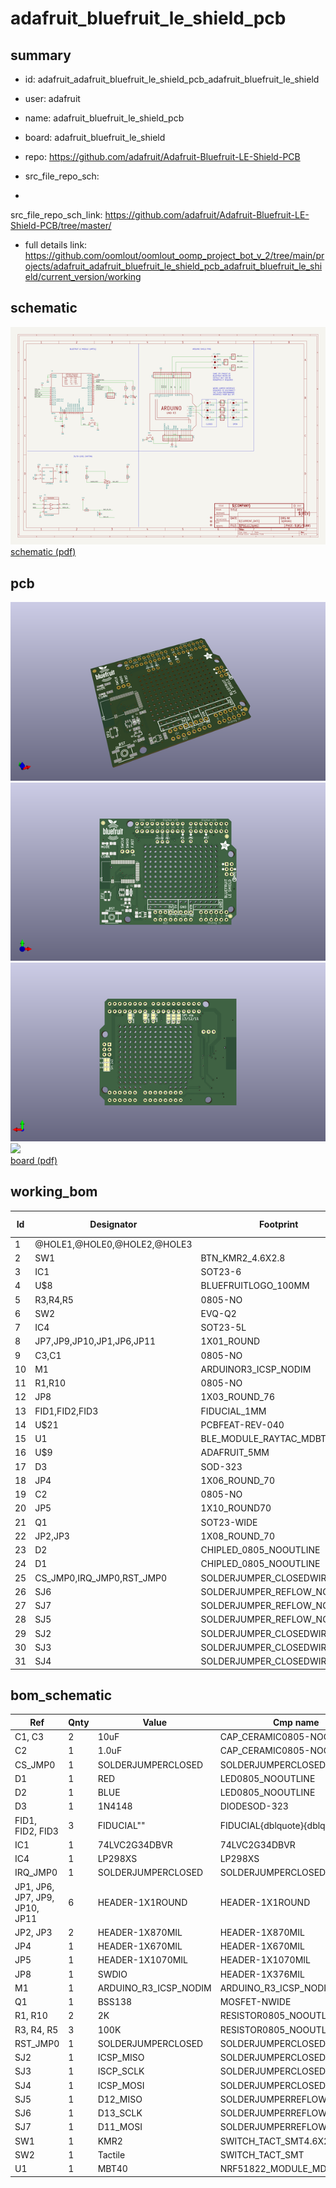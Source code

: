 # adafruit_bluefruit_le_shield_pcb
 
## summary 
* id: adafruit_adafruit_bluefruit_le_shield_pcb_adafruit_bluefruit_le_shield
* user: adafruit
* name: adafruit_bluefruit_le_shield_pcb
* board: adafruit_bluefruit_le_shield
* repo: https://github.com/adafruit/Adafruit-Bluefruit-LE-Shield-PCB



* src_file_repo_sch: 
*
 src_file_repo_sch_link: https://github.com/adafruit/Adafruit-Bluefruit-LE-Shield-PCB/tree/master/
* full details link: https://github.com/oomlout/oomlout_oomp_project_bot_v_2/tree/main/projects/adafruit_adafruit_bluefruit_le_shield_pcb_adafruit_bluefruit_le_shield/current_version/working  

## schematic  
![](working_schematic_600.png)  
[schematic (pdf)](working_schematic.pdf)  

## pcb  
![](working_3d_600.png) 
![](working_3d_front_600.png)  
![](working_3d_back_600.png)  
![](working_600.png)  
[board (pdf)](working.pdf)  

## working_bom
| Id | Designator | Footprint | Quantity | Designation | Supplier and ref |  | None | 
| --- | --- | --- | --- | --- | --- | --- | --- | 
| 1 | @HOLE1,@HOLE0,@HOLE2,@HOLE3 |  | 4 |  |  |  | [''] | 
| 2 | SW1 | BTN_KMR2_4.6X2.8 | 1 | KMR2 |  |  | [''] | 
| 3 | IC1 | SOT23-6 | 1 | 74LVC2G34DBVR |  |  | [''] | 
| 4 | U$8 | BLUEFRUITLOGO_100MM | 1 |  |  |  | [''] | 
| 5 | R3,R4,R5 | 0805-NO | 3 | 100K |  |  | [''] | 
| 6 | SW2 | EVQ-Q2 | 1 | Tactile |  |  | [''] | 
| 7 | IC4 | SOT23-5L | 1 | MIC5225-3.3 |  |  | [''] | 
| 8 | JP7,JP9,JP10,JP1,JP6,JP11 | 1X01_ROUND | 6 |  |  |  | [''] | 
| 9 | C3,C1 | 0805-NO | 2 | 10uF |  |  | [''] | 
| 10 | M1 | ARDUINOR3_ICSP_NODIM | 1 | ARDUINO_R3_ICSP_NODIM |  |  | [''] | 
| 11 | R1,R10 | 0805-NO | 2 | 2K |  |  | [''] | 
| 12 | JP8 | 1X03_ROUND_76 | 1 | SWDIO |  |  | [''] | 
| 13 | FID1,FID2,FID3 | FIDUCIAL_1MM | 3 | FIDUCIAL" |  |  | [''] | 
| 14 | U$21 | PCBFEAT-REV-040 | 1 |  |  |  | [''] | 
| 15 | U1 | BLE_MODULE_RAYTAC_MDBT40 | 1 | MBT40 |  |  | [''] | 
| 16 | U$9 | ADAFRUIT_5MM | 1 |  |  |  | [''] | 
| 17 | D3 | SOD-323 | 1 | 1N4148 |  |  | [''] | 
| 18 | JP4 | 1X06_ROUND_70 | 1 |  |  |  | [''] | 
| 19 | C2 | 0805-NO | 1 | 1.0uF |  |  | [''] | 
| 20 | JP5 | 1X10_ROUND70 | 1 |  |  |  | [''] | 
| 21 | Q1 | SOT23-WIDE | 1 | BSS138 |  |  | [''] | 
| 22 | JP2,JP3 | 1X08_ROUND_70 | 2 |  |  |  | [''] | 
| 23 | D2 | CHIPLED_0805_NOOUTLINE | 1 | BLUE |  |  | [''] | 
| 24 | D1 | CHIPLED_0805_NOOUTLINE | 1 | RED |  |  | [''] | 
| 25 | CS_JMP0,IRQ_JMP0,RST_JMP0 | SOLDERJUMPER_CLOSEDWIRE | 3 |  |  |  | [''] | 
| 26 | SJ6 | SOLDERJUMPER_REFLOW_NOPASTE | 1 | D13_SCLK |  |  | [''] | 
| 27 | SJ7 | SOLDERJUMPER_REFLOW_NOPASTE | 1 | D11_MOSI |  |  | [''] | 
| 28 | SJ5 | SOLDERJUMPER_REFLOW_NOPASTE | 1 | D12_MISO |  |  | [''] | 
| 29 | SJ2 | SOLDERJUMPER_CLOSEDWIRE | 1 | ICSP_MISO |  |  | [''] | 
| 30 | SJ3 | SOLDERJUMPER_CLOSEDWIRE | 1 | ISCP_SCLK |  |  | [''] | 
| 31 | SJ4 | SOLDERJUMPER_CLOSEDWIRE | 1 | ICSP_MOSI |  |  | [''] | 


## bom_schematic
| Ref | Qnty | Value | Cmp name | Footprint | Description | Vendor | DNP | 
| --- | --- | --- | --- | --- | --- | --- | --- | 
| C1, C3 | 2 | 10uF | CAP_CERAMIC0805-NOOUTLINE | working:0805-NO |  |  |  | 
| C2 | 1 | 1.0uF | CAP_CERAMIC0805-NOOUTLINE | working:0805-NO |  |  |  | 
| CS_JMP0 | 1 | SOLDERJUMPERCLOSED | SOLDERJUMPERCLOSED | working:SOLDERJUMPER_CLOSEDWIRE |  |  |  | 
| D1 | 1 | RED | LED0805_NOOUTLINE | working:CHIPLED_0805_NOOUTLINE |  |  |  | 
| D2 | 1 | BLUE | LED0805_NOOUTLINE | working:CHIPLED_0805_NOOUTLINE |  |  |  | 
| D3 | 1 | 1N4148 | DIODESOD-323 | working:SOD-323 |  |  |  | 
| FID1, FID2, FID3 | 3 | FIDUCIAL"" | FIDUCIAL{dblquote}{dblquote} | working:FIDUCIAL_1MM |  |  |  | 
| IC1 | 1 | 74LVC2G34DBVR | 74LVC2G34DBVR | working:SOT23-6 |  |  |  | 
| IC4 | 1 | LP298XS | LP298XS | working:SOT23-5L |  |  |  | 
| IRQ_JMP0 | 1 | SOLDERJUMPERCLOSED | SOLDERJUMPERCLOSED | working:SOLDERJUMPER_CLOSEDWIRE |  |  |  | 
| JP1, JP6, JP7, JP9, JP10, JP11 | 6 | HEADER-1X1ROUND | HEADER-1X1ROUND | working:1X01_ROUND |  |  |  | 
| JP2, JP3 | 2 | HEADER-1X870MIL | HEADER-1X870MIL | working:1X08_ROUND_70 |  |  |  | 
| JP4 | 1 | HEADER-1X670MIL | HEADER-1X670MIL | working:1X06_ROUND_70 |  |  |  | 
| JP5 | 1 | HEADER-1X1070MIL | HEADER-1X1070MIL | working:1X10_ROUND70 |  |  |  | 
| JP8 | 1 | SWDIO | HEADER-1X376MIL | working:1X03_ROUND_76 |  |  |  | 
| M1 | 1 | ARDUINO_R3_ICSP_NODIM | ARDUINO_R3_ICSP_NODIM | working:ARDUINOR3_ICSP_NODIM |  |  |  | 
| Q1 | 1 | BSS138 | MOSFET-NWIDE | working:SOT23-WIDE |  |  |  | 
| R1, R10 | 2 | 2K | RESISTOR0805_NOOUTLINE | working:0805-NO |  |  |  | 
| R3, R4, R5 | 3 | 100K | RESISTOR0805_NOOUTLINE | working:0805-NO |  |  |  | 
| RST_JMP0 | 1 | SOLDERJUMPERCLOSED | SOLDERJUMPERCLOSED | working:SOLDERJUMPER_CLOSEDWIRE |  |  |  | 
| SJ2 | 1 | ICSP_MISO | SOLDERJUMPERCLOSED | working:SOLDERJUMPER_CLOSEDWIRE |  |  |  | 
| SJ3 | 1 | ISCP_SCLK | SOLDERJUMPERCLOSED | working:SOLDERJUMPER_CLOSEDWIRE |  |  |  | 
| SJ4 | 1 | ICSP_MOSI | SOLDERJUMPERCLOSED | working:SOLDERJUMPER_CLOSEDWIRE |  |  |  | 
| SJ5 | 1 | D12_MISO | SOLDERJUMPERREFLOW_NOPASTE | working:SOLDERJUMPER_REFLOW_NOPASTE |  |  |  | 
| SJ6 | 1 | D13_SCLK | SOLDERJUMPERREFLOW_NOPASTE | working:SOLDERJUMPER_REFLOW_NOPASTE |  |  |  | 
| SJ7 | 1 | D11_MOSI | SOLDERJUMPERREFLOW_NOPASTE | working:SOLDERJUMPER_REFLOW_NOPASTE |  |  |  | 
| SW1 | 1 | KMR2 | SWITCH_TACT_SMT4.6X2.8 | working:BTN_KMR2_4.6X2.8 |  |  |  | 
| SW2 | 1 | Tactile | SWITCH_TACT_SMT | working:EVQ-Q2 |  |  |  | 
| U1 | 1 | MBT40 | NRF51822_MODULE_MDBT40 | working:BLE_MODULE_RAYTAC_MDBT40 |  |  |  | 



